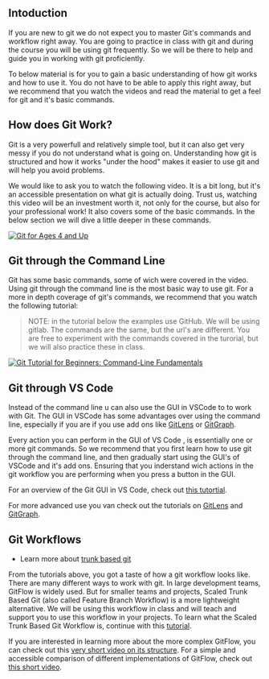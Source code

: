 ## Intoduction

If you are new to git we do not expect you to master Git's commands and workflow right away. You are going to practice in class with git and during the course you will be using git frequently. So we will be there to help and guide you in working with git proficiently.

To below material is for you to gain a basic understanding of how git works and how to use it. You do not have to be able to apply this right away, but we recommend that you watch the videos and read the material to get a feel for git and it's basic commands.

## How does Git Work?

Git is a very powerfull and relatively simple tool, but it can also get very messy if you do not understand what is going on. Understanding how git is structured and how it works "under the hood" makes it easier to use git and will help you avoid problems.

We would like to ask you to watch the following video. It is a bit long, but it's an accessible presentation on what git is actually doing. Trust us, watching this video will be an investment worth it, not only for the course, but also for your professional work! It also covers some of the basic commands. In the below section we will dive a little deeper in these commands.

[![Git for Ages 4 and Up](https://img.youtube.com/vi/1ffBJ4sVUb4/0.jpg)](https://www.youtube.com/watch?v=1ffBJ4sVUb4)

## Git through the Command Line

Git has some basic commands, some of wich were covered in the video. Using git through the command line is the most basic way to use git. For a more in depth coverage of git's commands, we recommend that you watch the following tutorial:

> NOTE: in the tutorial below the examples use GitHub. We will be using gitlab. The commands are the same, but the url's are different. You are free to experiment with the commands covered in the turorial, but we will also practice these in class.

[![Git Tutorial for Beginners: Command-Line Fundamentals](https://img.youtube.com/vi/HVsySz-h9r4/0.jpg)](https://www.youtube.com/watch?v=HVsySz-h9r4&list=PL-osiE80TeTuRUfjRe54Eea17-YfnOOAx&ab_channel=CoreySchafer)

## Git through VS Code

Instead of the command line u can also use the GUI in VSCode to to work with  Git. The GUI in VSCode has some advantages over using the command line, especially if you are if you use add ons like [GitLens](https://marketplace.visualstudio.com/items?itemName=eamodio.gitlens) or [GitGraph](https://marketplace.visualstudio.com/items?itemName=mhutchie.git-graph).

Every action you can perform in the GUI of VS Code , is essentially one or more git commands. So we recommend that you first learn how to use git through the command line, and then gradually start using the GUI's of VSCode and it's add ons. Ensuring that you inderstand wich actions in the git workflow you are performing when you press a button in the GUI.

For an overview of the Git GUI in VS Code, check out [this tutortial](https://code.visualstudio.com/docs/sourcecontrol/overview).

For more advanced use you van check out the tutorials on [GitLens](https://www.youtube.com/watch?v=UQPb73Zz9qk&ab_channel=GitKraken) and [GitGraph](https://www.youtube.com/watch?v=u9ZQpKGTog4&ab_channel=Code2020).

## Git Workflows

- Learn more about [trunk based git](trunk_based_git.md)

From the tutorials above, you got a taste of how a git workflow looks like. There are many different ways to work with git. In large development teams, GitFlow is widely used. But for smaller teams and projects, Scaled Trunk Based Git (also called Feature Branch Workflow) is a more lightweight alternative. We will be using this workflow in class and will teach and support you to use this workflow in your projects. To learn what the Scaled Trunk Based Git Workflow is, continue with this [tutorial](trunk_based_git.md).

If you are interested in learning more about the more complex GitFlow, you can check out this [very short video on its structure](https://www.youtube.com/watch?v=1SXpE08hvGs&ab_channel=TraversyMedia). For a simple and accessible comparison of different implementations of GitFlow, check out [this short video](https://www.youtube.com/watch?v=7lgGEXpsflI).
